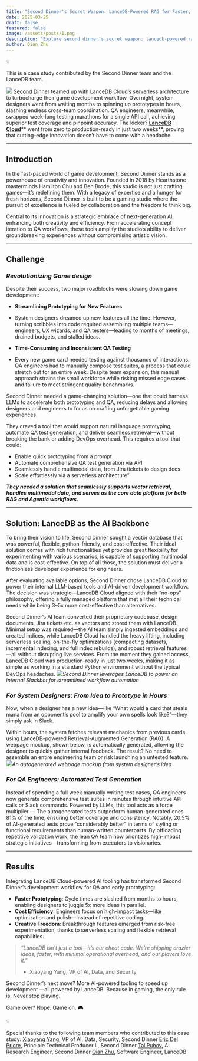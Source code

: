 ```yaml
---
title: "Second Dinner's Secret Weapon: LanceDB-Powered RAG for Faster, Smarter Game Development"
date: 2025-03-25
draft: false
featured: false
image: /assets/posts/1.png
description: "Explore second dinner's secret weapon: lancedb-powered rag for faster, smarter game development with practical insights and expert guidance from the LanceDB team."
author: Qian Zhu
---
```


💡

This is a case study contributed by the Second Dinner team and the LanceDB team. 

![](__GHOST_URL__/content/images/2025/03/Screenshot-2025-03-20-at-10.21.46-PM.png)
[Second Dinner](https://seconddinner.com/) teamed up with LanceDB Cloud’s serverless architecture to turbocharge their game development workflow. Overnight, system designers went from waiting months to spinning up prototypes in hours, slashing endless cross-team coordination. QA engineers, meanwhile, swapped week-long testing marathons for a single API call, achieving superior test coverage and pinpoint accuracy. The kicker? [**LanceDB Cloud**](https://cloud.lancedb.com/)** went from zero to production-ready in just two weeks**, proving that cutting-edge innovation doesn’t have to come with a headache. 

---

## Introduction

In the fast-paced world of game development, Second Dinner stands as a powerhouse of creativity and innovation. Founded in 2018 by Hearthstone masterminds Hamilton Chu and Ben Brode, this studio is not just crafting games—it’s redefining them. With a legacy of expertise and a hunger for fresh horizons, Second Dinner is built to be a gaming studio where the pursuit of excellence is fueled by collaboration and the freedom to think big.

Central to its innovation is a strategic embrace of next-generation AI, enhancing both creativity and efficiency. From accelerating concept iteration to QA workflows, these tools amplify the studio’s ability to deliver groundbreaking experiences without compromising artistic vision.

---

## Challenge

### ***Revolutionizing Game design***

Despite their success, two major roadblocks were slowing down game development:

- **Streamlining Prototyping for New Features**
- System designers dreamed up new features all the time. However, turning scribbles into code required assembling multiple teams—engineers, UX wizards, and QA testers—leading to months of meetings, drained budgets, and stalled ideas.

- **Time-Consuming and Inconsistent QA Testing**
- Every new game card needed testing against thousands of interactions. QA engineers had to manually compose test suites, a process that could stretch out for an entire week. Despite team expansion, this manual approach strains the small workforce while risking missed edge cases and failure to meet stringent quality benchmarks.

Second Dinner needed a game-changing solution—one that could harness LLMs to accelerate both prototyping and QA, reducing delays and allowing designers and engineers to focus on crafting unforgettable gaming experiences. 

They craved a tool that would support natural language prototyping, automate QA test generation, and deliver seamless retrieval—without breaking the bank or adding DevOps overhead. This requires a tool that could: 

- Enable quick prototyping from a prompt
- Automate comprehensive QA test generation via API
- Seamlessly handle multimodal data, from Jira tickets to design docs
- Scale effortlessly via a serverless architecture”

***They needed a solution that seamlessly supports vector retrieval, handles multimodal data, and serves as the core data platform for both RAG and Agentic workflows.***

---

## Solution: LanceDB as the AI Backbone

To bring their vision to life, Second Dinner sought a vector database that was powerful, flexible, python-friendly, and cost-effective. Their ideal solution comes with rich functionalities yet provides great flexibility for experimenting with various scenarios, is capable of supporting multimodal data and is cost-effective. On top of all those, the solution must deliver a frictionless developer experience for engineers.

After evaluating available options, Second Dinner chose LanceDB Cloud to power their internal LLM-based tools and AI-driven development workflow. The decision was strategic—LanceDB Cloud aligned with their “no-ops” philosophy, offering a fully managed platform that met all their technical needs while being 3–5x more cost-effective than alternatives.

Second Dinner’s AI team converted their proprietary codebase, design documents, Jira tickets etc. as vectors and stored them with LanceDB. Minimal setup was required—the AI team simply ingested embeddings and created indices,  while LanceDB Cloud handled the heavy lifting, including serverless scaling, on-the-fly optimizations (compacting datasets, incremental indexing, and full index rebuilds), and robust retrieval features—all without disrupting live services. From the moment they gained access, LanceDB Cloud was production-ready in just two weeks, making it as simple as working in a standard Python environment without the typical DevOps headaches.
![](https://lh7-rt.googleusercontent.com/docsz/AD_4nXctjDxmLiIn9u0okxvL7DPjStCjkak2oGCw9gCfrYbCwbywT8OIbebJcp9TkgxeyTPIqcYGDmqTNO9ECaIwaTHBPcXJ_lncLtoMu12DUpWx0iJxBg-RLxqHUfx4A2T6Hlg99yegbEur629YXBeiZCI?key=37LNRI9v17TZx1pQx1nUL4nK)*Second Dinner leverages LanceDB to power an internal Slackbot for streamlined workflow automation*
### ***For System Designers: From Idea to Prototype in Hours***

Now, when a designer has a new idea—like “What would a card that steals mana from an opponent’s pool to amplify your own spells look like?”—they simply ask in Slack.

Within hours, the system fetches relevant mechanics from previous cards using LanceDB-powered Retrieval-Augmented Generation (RAG). A webpage mockup, shown below, is automatically generated, allowing the designer to quickly gather internal feedback. The result? No need to assemble an entire engineering team or risk launching an untested feature.
![](https://lh7-rt.googleusercontent.com/docsz/AD_4nXf_-U_HwuaG4kHTk_A_B73PSSEHYfqnv0WopKVUbiVDm5z-3Pqq6zf95daS-vgqkOPL9Esdk6ye30gc7wMTiERZ4HZYLcNpFjuwSFO3MZni3qW-fxPhYp7bzq89oE_varyGD8EwSeR_uapD_HTVvb4?key=37LNRI9v17TZx1pQx1nUL4nK)*An autogenerated webpage mockup from system designer’s idea*
### ***For QA Engineers: Automated Test Generation***

Instead of spending a full week manually writing test cases, QA engineers now generate comprehensive test suites in minutes through intuitive API calls or Slack commands. Powered by LLMs, this tool acts as a force multiplier — The autogenerated tests outperform human-generated ones 81% of the time, ensuring better coverage and consistency. Notably, 20.5% of AI-generated tests prove “considerably better” in terms of styling or functional requirements than human-written counterparts. By offloading repetitive validation work, the lean QA team now prioritizes high-impact strategic initiatives—transforming from executors to visionaries.

---

## Results

Integrating LanceDB Cloud-powered AI tooling has transformed Second Dinner’s development workflow for QA and early prototyping:

- **Faster Prototyping**: Cycle times are slashed from months to hours, enabling designers to juggle 5x more ideas in parallel.
- **Cost Efficiency**: Engineers focus on high-impact tasks—like optimization and polish—instead of repetitive coding.
- **Creative Freedom**: Breakthrough features emerged from risk-free experimentation, thanks to serverless scaling and flexible retrieval capabilities.

> *“LanceDB isn’t just a tool—it’s our cheat code. We’re shipping crazier ideas, faster, with minimal operational overhead, and our players love it.”*
> - Xiaoyang Yang, VP of AI, Data, and Security

Second Dinner’s next move? More AI-powered tooling to speed up development —all powered by LanceDB. Because in gaming, the only rule is: Never stop playing.

Game over? Nope. Game on. **🎮** 

💡

Special thanks to the following team members who contributed to this case study:
[Xiaoyang Yang](https://www.linkedin.com/in/xyyang/), VP of AI, Data, Security, Second Dinner
[Eric Del Priore](https://www.linkedin.com/in/ericdelpriore/), Principle Technical Producer II, Second Dinner 
[Tal Puhov](https://www.linkedin.com/in/tal-puhov/), AI Research Engineer, Second Dinner
[Qian Zhu](https://www.linkedin.com/in/qianzhu56/), Software Engineer, LanceDB
